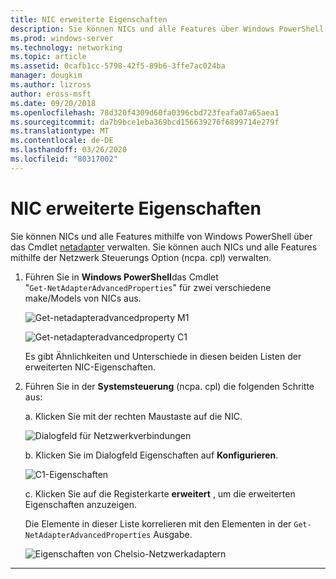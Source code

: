 ```yaml
---
title: NIC erweiterte Eigenschaften
description: Sie können NICs und alle Features über Windows PowerShell oder die Netzwerksystem Steuerung verwalten.
ms.prod: windows-server
ms.technology: networking
ms.topic: article
ms.assetid: 0cafb1cc-5798-42f5-89b6-3ffe7ac024ba
manager: dougkim
ms.author: lizross
author: eross-msft
ms.date: 09/20/2018
ms.openlocfilehash: 78d320f4309d60fa0396cbd723feafa07a65aea1
ms.sourcegitcommit: da7b9bce1eba369bcd156639276f6899714e279f
ms.translationtype: MT
ms.contentlocale: de-DE
ms.lasthandoff: 03/26/2020
ms.locfileid: "80317002"
---
```

# <a name="nic-advanced-properties"></a>NIC erweiterte Eigenschaften

Sie können NICs und alle Features mithilfe von Windows PowerShell über das Cmdlet [netadapter](https://docs.microsoft.com/powershell/module/netadapter/?view=win10-ps&viewFallbackFrom=winserverr2-ps) verwalten.  Sie können auch NICs und alle Features mithilfe der Netzwerk Steuerungs Option (ncpa. cpl) verwalten. 

1. Führen Sie in **Windows PowerShell**das Cmdlet "`Get‑NetAdapterAdvancedProperties`" für zwei verschiedene make/Models von NICs aus.

   ![Get-netadapteradvancedproperty M1](../../media/network-offload-and-optimization/Get-NetAdapterAdvancedProperty-m1.png)

   ![Get-netadapteradvancedproperty C1](../../media/network-offload-and-optimization/Get-NetAdapterAdvancedProperty-c1.png)

   Es gibt Ähnlichkeiten und Unterschiede in diesen beiden Listen der erweiterten NIC-Eigenschaften.

2. Führen Sie in der **Systemsteuerung** (ncpa. cpl) die folgenden Schritte aus:

   a. Klicken Sie mit der rechten Maustaste auf die NIC.

   ![Dialogfeld für Netzwerkverbindungen](../../media/network-offload-and-optimization/network-connections-dialog.png)

   b. Klicken Sie im Dialogfeld Eigenschaften auf **Konfigurieren**.

    ![C1-Eigenschaften](../../media/network-offload-and-optimization/c1-properties.png)

   c. Klicken Sie auf die Registerkarte **erweitert** , um die erweiterten Eigenschaften anzuzeigen.<p>Die Elemente in dieser Liste korrelieren mit den Elementen in der `Get-NetAdapterAdvancedProperties` Ausgabe.

   ![Eigenschaften von Chelsio-Netzwerkadaptern](../../media/network-offload-and-optimization/chelsio-network-adapter-properties.png)

---

